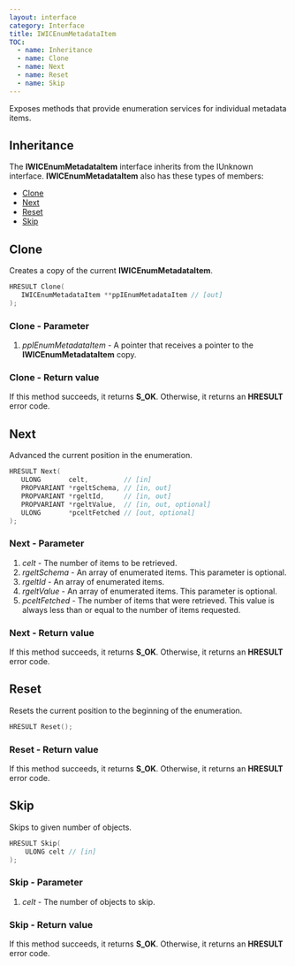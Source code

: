 ```yaml
---
layout: interface
category: Interface
title: IWICEnumMetadataItem
TOC:
  - name: Inheritance
  - name: Clone
  - name: Next
  - name: Reset
  - name: Skip
---
```


Exposes methods that provide enumeration services for individual metadata items.

## Inheritance

The **IWICEnumMetadataItem** interface inherits from the IUnknown interface.
**IWICEnumMetadataItem** also has these types of members:

- [Clone](#clone)
- [Next](#next)
- [Reset](#reset)
- [Skip](#skip)

## Clone

Creates a copy of the current **IWICEnumMetadataItem**.

```cpp
HRESULT Clone(
   IWICEnumMetadataItem **ppIEnumMetadataItem // [out]
);
```

### Clone - Parameter

1. *ppIEnumMetadataItem* - A pointer that receives a pointer to the **IWICEnumMetadataItem** copy.

### Clone - Return value

If this method succeeds, it returns **S_OK**. Otherwise, it returns an **HRESULT** error code.

## Next

Advanced the current position in the enumeration.

```cpp
HRESULT Next(
   ULONG       celt,         // [in]
   PROPVARIANT *rgeltSchema, // [in, out]
   PROPVARIANT *rgeltId,     // [in, out]
   PROPVARIANT *rgeltValue,  // [in, out, optional]
   ULONG       *pceltFetched // [out, optional]
);
```

### Next - Parameter

1. *celt* - The number of items to be retrieved.
2. *rgeltSchema* - An array of enumerated items.
   This parameter is optional.
3. *rgeltId* - An array of enumerated items.
4. *rgeltValue* - An array of enumerated items.
   This parameter is optional.
5. *pceltFetched* - The number of items that were retrieved.
   This value is always less than or equal to the number of items requested.

### Next - Return value

If this method succeeds, it returns **S_OK**.
Otherwise, it returns an **HRESULT** error code.

## Reset

Resets the current position to the beginning of the enumeration.

```cpp
HRESULT Reset();
```

### Reset - Return value

If this method succeeds, it returns **S_OK**.
Otherwise, it returns an **HRESULT** error code.

## Skip

Skips to given number of objects.

```cpp
HRESULT Skip(
    ULONG celt // [in]
);
```

### Skip - Parameter

1. *celt* - The number of objects to skip.

### Skip - Return value

If this method succeeds, it returns **S_OK**.
Otherwise, it returns an **HRESULT** error code.
